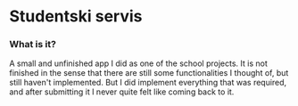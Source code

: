 # Studentski servis

### What is it?
A small and unfinished app I did as one of the school projects. It is not finished in the sense that there are still some functionalities I thought of, but still haven't implemented. But I did implement everything that was required, and after submitting it I never quite felt like coming back to it.
